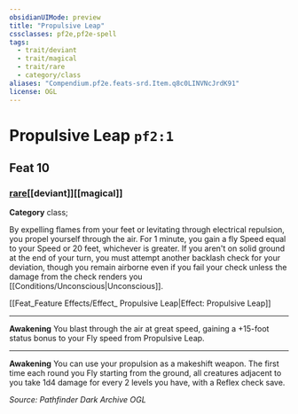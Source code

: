 ```yaml
---
obsidianUIMode: preview
title: "Propulsive Leap"
cssclasses: pf2e,pf2e-spell
tags:
  - trait/deviant
  - trait/magical
  - trait/rare
  - category/class
aliases: "Compendium.pf2e.feats-srd.Item.q8c0LINVNcJrdK91"
license: OGL
---
```

# Propulsive Leap `pf2:1`
## Feat 10
### [rare](rare "Rare Rarity Trait")[[deviant]][[magical]]

**Category** class; 




By expelling flames from your feet or levitating through electrical repulsion, you propel yourself through the air. For 1 minute, you gain a fly Speed equal to your Speed or 20 feet, whichever is greater. If you aren't on solid ground at the end of your turn, you must attempt another backlash check for your deviation, though you remain airborne even if you fail your check unless the damage from the check renders you [[Conditions/Unconscious|Unconscious]].

[[Feat_Feature Effects/Effect_ Propulsive Leap|Effect: Propulsive Leap]]

* * *

**Awakening** You blast through the air at great speed, gaining a +15-foot status bonus to your Fly speed from Propulsive Leap.

* * *

**Awakening** You can use your propulsion as a makeshift weapon. The first time each round you Fly starting from the ground, all creatures adjacent to you take 1d4 damage for every 2 levels you have, with a Reflex check save.

*Source: Pathfinder Dark Archive*
*OGL*